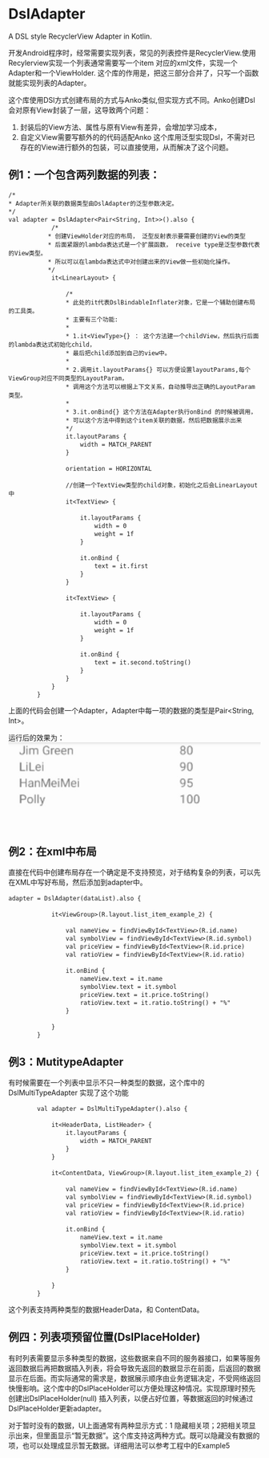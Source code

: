 # DslAdapter
A DSL style RecyclerView Adapter in Kotlin.

开发Android程序时，经常需要实现列表，常见的列表控件是RecyclerView.使用Recylerview实现一个列表通常需要写一个item 对应的xml文件，实现一个Adapter和一个ViewHolder.
这个库的作用是，把这三部分合并了，只写一个函数就能实现列表的Adapter。

这个库使用DSl方式创建布局的方式与Anko类似,但实现方式不同。Anko创建Dsl会对原有View封装了一层，这导致两个问题：
1. 封装后的View方法、属性与原有View有差异，会增加学习成本，
2. 自定义View需要写额外的的代码适配Anko
这个库用泛型实现Dsl，不需对已存在的View进行额外的包装，可以直接使用，从而解决了这个问题。

## 例1：一个包含两列数据的列表：

```
/*
* Adapter所关联的数据类型由DslAdapter的泛型参数决定。
*/
val adapter = DslAdapter<Pair<String, Int>>().also {
            /*
           * 创建ViewHolder对应的布局， 泛型反射表示要需要创建的View的类型
           * 后面紧跟的lambda表达式是一个扩展函数， receive type是泛型参数代表的View类型。
           * 所以可以在lambda表达式中对创建出来的View做一些初始化操作。
           */
            it<LinearLayout> {

                /*
                * 此处的it代表DslBindableInflater对象，它是一个辅助创建布局的工具类。
                * 主要有三个功能:
                *
                * 1.it<ViewType>{} ： 这个方法建一个childView，然后执行后面的lambda表达式初始化child，
                * 最后把child添加到自己的view中。
                *
                * 2.调用it.layoutParams{} 可以方便设置layoutParams,每个ViewGroup对应不同类型的LayoutParam，
                * 调用这个方法可以根据上下文关系，自动推导出正确的LayoutParam类型。
                *
                * 3.it.onBind{} 这个方法在Adapter执行onBind 的时候被调用，
                * 可以这个方法中得到这个item关联的数据，然后把数据展示出来
                */
                it.layoutParams {
                    width = MATCH_PARENT
                }

                orientation = HORIZONTAL

                //创建一个TextView类型的child对象，初始化之后会LinearLayout中
                it<TextView> {

                    it.layoutParams {
                        width = 0
                        weight = 1f
                    }

                    it.onBind {
                        text = it.first
                    }
                }

                it<TextView> {

                    it.layoutParams {
                        width = 0
                        weight = 1f
                    }

                    it.onBind {
                        text = it.second.toString()
                    }
                }
            }
        }
```
上面的代码会创建一个Adapter，Adapter中每一项的数据的类型是Pair<String, Int>。

运行后的效果为：
![](https://github.com/luuillu/DslAdapter/blob/master/image/example_1.png?raw=true)

## 例2：在xml中布局
直接在代码中创建布局存在一个确定是不支持预览，对于结构复杂的列表，可以先在XML中写好布局，然后添加到adapter中。

```
adapter = DslAdapter(dataList).also {

            it<ViewGroup>(R.layout.list_item_example_2) {

                val nameView = findViewById<TextView>(R.id.name)
                val symbolView = findViewById<TextView>(R.id.symbol)
                val priceView = findViewById<TextView>(R.id.price)
                val ratioView = findViewById<TextView>(R.id.ratio)

                it.onBind {
                    nameView.text = it.name
                    symbolView.text = it.symbol
                    priceView.text = it.price.toString()
                    ratioView.text = it.ratio.toString() + "%"
                }

            }
        }
```
## 例3：MutitypeAdapter
有时候需要在一个列表中显示不只一种类型的数据，这个库中的DslMultiTypeAdapter 实现了这个功能

```
        val adapter = DslMultiTypeAdapter().also {

            it<HeaderData, ListHeader> {
                it.layoutParams {
                    width = MATCH_PARENT
                }
            }

            it<ContentData, ViewGroup>(R.layout.list_item_example_2) {

                val nameView = findViewById<TextView>(R.id.name)
                val symbolView = findViewById<TextView>(R.id.symbol)
                val priceView = findViewById<TextView>(R.id.price)
                val ratioView = findViewById<TextView>(R.id.ratio)

                it.onBind {
                    nameView.text = it.name
                    symbolView.text = it.symbol
                    priceView.text = it.price.toString()
                    ratioView.text = it.ratio.toString() + "%"
                }

            }
        }
```
这个列表支持两种类型的数据HeaderData，和 ContentData。

## 例四：列表项预留位置(DslPlaceHolder)
有时列表需要显示多种类型的数据，这些数据来自不同的服务器接口，如果等服务返回数据后再把数据插入列表，将会导致先返回的数据显示在前面，后返回的数据显示在后面。而实际通常的需求是，数据展示顺序由业务逻辑决定，不受网络返回快慢影响。这个库中的DslPlaceHolder可以方便处理这种情况。实现原理时预先创建出DslPlaceHolder(null) 插入列表，以便占好位置，等数据返回的时候通过DslPlaceHolder更新adapter。

对于暂时没有的数据，UI上面通常有两种显示方式：1 隐藏相关项；2把相关项显示出来，但里面显示“暂无数据”。这个库支持这两种方式。既可以隐藏没有数据的项，也可以处理成显示暂无数据。详细用法可以参考工程中的Example5

